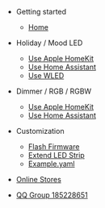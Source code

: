 * Getting started
  * [Home](/)
* Holiday / Mood LED  
  * [Use Apple HomeKit](/guide)
  * [Use Home Assistant](/guide-ha)
  * [Use WLED](/guide-wled)
* Dimmer / RGB / RGBW
  * [Use Apple HomeKit](/guide-rgbw)
  * [Use Home Assistant](/guide-rgbw-ha)
  
* Customization
  * [Flash Firmware](/flash)
  * [Extend LED Strip](/extend)
  * [Example.yaml](/hass)

* [Online Stores](http://hasslight.taobao.com)
* [QQ Group 185228651](https://jq.qq.com/?_wv=1027&k=5PuDO7k)
